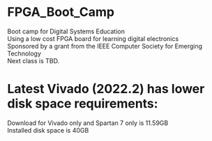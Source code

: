 # FPGA_Boot_Camp  
Boot camp for Digital Systems Education  
Using a low cost FPGA board for learning digital electronics  
Sponsored by a grant from the IEEE Computer Society for Emerging Technology  
Next class is TBD.   
# Latest Vivado (2022.2) has lower disk space requirements:  
Download for Vivado only and Spartan 7 only is 11.59GB  
Installed disk space is 40GB  
